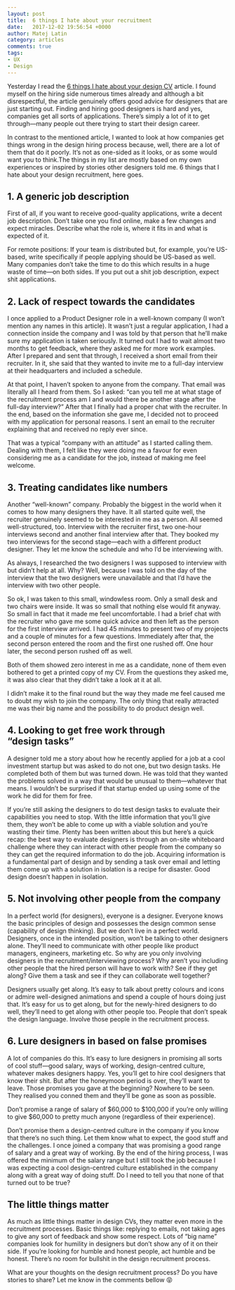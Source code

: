 ```yaml
---
layout: post
title:  6 things I hate about your recruitment
date:   2017-12-02 19:56:54 +0000
author: Matej Latin
category: articles
comments: true
tags:
- UX
- Design
---
```


Yesterday I read the [6 things I hate about your design CV](https://blog.usejournal.com/6-things-i-hate-about-your-design-cv-349b52e6a5c6) article. I found myself on the hiring side numerous times already and although a bit disrespectful, the article genuinely offers good advice for designers that are just starting out. Finding and hiring good designers is hard and yes, companies get all sorts of applications. There’s simply a lot of it to get through—many people out there trying to start their design career. 

In contrast to the mentioned article, I wanted to look at how companies get things wrong in the design hiring process because, well, there are a lot of them that do it poorly. It’s not as one-sided as it looks, or as some would want you to think.The things in my list are mostly based on my own experiences or inspired by stories other designers told me. 6 things that I hate about your design recruitment, here goes.

## 1. A generic job description
First of all, if you want to receive good-quality applications, write a decent job description. Don’t take one you find online, make a few changes and expect miracles. Describe what the role is, where it fits in and what is expected of it.

For remote positions: If your team is distributed but, for example, you’re US-based, write specifically if people applying should be US-based as well. Many companies don’t take the time to do this which results in a huge waste of time—on both sides. If you put out a shit job description, expect shit applications.

## 2. Lack of respect towards the candidates
I once applied to a Product Designer role in a well-known company (I won’t mention any names in this article). It wasn’t just a regular application, I had a connection inside the company and I was told by that person that he’ll make sure my application is taken seriously. It turned out I had to wait almost two months to get feedback, where they asked me for more work examples. After I prepared and sent that through, I received a short email from their recruiter. In it, she said that they wanted to invite me to a full-day interview at their headquarters and included a schedule. 

At that point, I haven’t spoken to anyone from the company. That email was literally all I heard from them. So I asked: “can you tell me at what stage of the recruitment process am I and would there be another stage after the full-day interview?” After that I finally had a proper chat with the recruiter. In the end, based on the information she gave me, I decided not to proceed with my application for personal reasons. I sent an email to the recruiter explaining that and received no reply ever since. 

That was a typical “company with an attitude” as I started calling them. Dealing with them, I felt like they were doing me a favour for even considering me as a candidate for the job, instead of making me feel welcome. 

## 3. Treating candidates like numbers
Another “well-known” company. Probably the biggest in the world when it comes to how many designers they have. It all started quite well, the recruiter genuinely seemed to be interested in me as a person. All seemed well-structured, too. Interview with the recruiter first, two one-hour interviews second and another final interview after that. They booked my two interviews for the second stage—each with a different product designer. They let me know the schedule and who I’d be interviewing with. 

As always, I researched the two designers I was supposed to interview with but didn’t help at all. Why? Well, because I was told on the day of the interview that the two designers were unavailable and that I’d have the interview with two other people. 

So ok, I was taken to this small, windowless room. Only a small desk and two chairs were inside. It was so small that nothing else would fit anyway. So small in fact that it made me feel uncomfortable. I had a brief chat with the recruiter who gave me some quick advice and then left as the person for the first interview arrived. I had 45 minutes to present two of my projects and a couple of minutes for a few questions. Immediately after that, the second person entered the room and the first one rushed off. One hour later, the second person rushed off as well. 

Both of them showed zero interest in me as a candidate, none of them even bothered to get a printed copy of my CV. From the questions they asked me, it was also clear that they didn’t take a look at it at all. 

I didn’t make it to the final round but the way they made me feel caused me to doubt my wish to join the company. The only thing that really attracted me was their big name and the possibility to do product design well. 

## 4. Looking to get free work through “design tasks”
A designer told me a story about how he recently applied for a job at a cool investment startup but was asked to do not one, but two design tasks. He completed both of them but was turned down. He was told that they wanted the problems solved in a way that would be unusual to them—whatever that means. I wouldn’t be surprised if that startup ended up using some of the work he did for them for free.

If you’re still asking the designers to do test design tasks to evaluate their capabilities you need to stop. With the little information that you’ll give them, they won’t be able to come up with a viable solution and you’re wasting their time. Plenty has been written about this but here’s a quick recap: the best way to evaluate designers is through an on-site whiteboard challenge where they can interact with other people from the company so they can get the required information to do the job. Acquiring information is a fundamental part of design and by sending a task over email and letting them come up with a solution in isolation is a recipe for disaster. Good design doesn’t happen in isolation. 

## 5. Not involving other people from the company
In a perfect world (for designers), everyone is a designer. Everyone knows the basic principles of design and possesses the design common sense (capability of design thinking). But we don’t live in a perfect world. Designers, once in the intended position, won’t be talking to other designers alone. They’ll need to communicate with other people like product managers, engineers, marketing etc. So why are you only involving designers in the recruitment/interviewing process? Why aren’t you including other people that the hired person will have to work with? See if they get along? Give them a task and see if they can collaborate well together? 

Designers usually get along. It’s easy to talk about pretty colours and icons or admire well-designed animations and spend a couple of hours doing just that. It’s easy for us to get along, but for the newly-hired designers to do well, they’ll need to get along with other people too. People that don’t speak the design language. Involve those people in the recruitment process.

## 6. Lure designers in based on false promises
A lot of companies do this. It’s easy to lure designers in promising all sorts of cool stuff—good salary, ways of working, design-centred culture, whatever makes designers happy. Yes, you’ll get to hire cool designers that know their shit. But after the honeymoon period is over, they’ll want to leave. Those promises you gave at the beginning? Nowhere to be seen. They realised you conned them and they’ll be gone as soon as possible.

Don’t promise a range of salary of $60,000 to $100,000 if you’re only willing to give $60,000 to pretty much anyone (regardless of their experience).

Don’t promise them a design-centred culture in the company if you know that there’s no such thing. Let them know what to expect, the good stuff and the challenges.
I once joined a company that was promising a good range of salary and a great way of working. By the end of the hiring process, I was offered the minimum of the salary range but I still took the job because I was expecting a cool design-centred culture established in the company along with a great way of doing stuff. Do I need to tell you that none of that turned out to be true?

## The little things matter
As much as little things matter in design CVs, they matter even more in the recruitment processes. Basic things like: replying to emails, not taking ages to give any sort of feedback and show some respect. Lots of “big name” companies look for humility in designers but don’t show any of it on their side. If you’re looking for humble and honest people, act humble and be honest. There’s no room for bullshit in the design recruitment process.

What are your thoughts on the design recruitment process? Do you have stories to share? Let me know in the comments bellow :stuck_out_tongue_closed_eyes:
